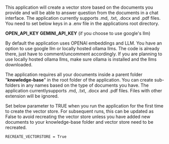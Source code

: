 This application will create a vector store based on the documents you provide and will be able to answer question from the documents in a chat interface. The application currently
supports .md, .txt, .docx and .pdf files. You need to set below keys in a .env file in the applications root directory. 

**OPEN_API_KEY**
**GEMINI_API_KEY** (if you choose to use google's llm)

By default the application uses OPENAI embeddings and LLM. You have an option to use google llm or locally hosted ollama llms. The code
is already there, just have to comment/uncomment accordingly. If you are planning to use locally hosted ollama llms, make sure ollama is installed and the llms downloaded.

The application requires all your documents inside a parent folder "**knowledge-base**" in the root folder of the application. You can create sub-folders in any names based on the type of 
documents you have. The application currentlysupports .md, .txt, .docx and .pdf files. Files with other extension will be ignored.

Set below parameter to TRUE when you run the application for the first time to create the vector store. For subsequent runs, this can be updated as False to avoid recreating the vector store
unless you have added new documents to your knowledge-base folder and vector store need to be recreated.

`RECREATE_VECTORSTORE = True`
